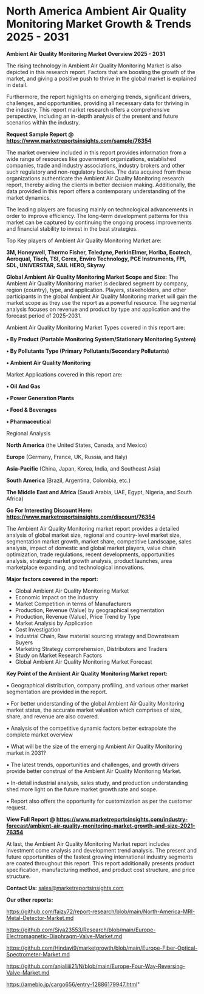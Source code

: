 # North America Ambient Air Quality Monitoring Market Growth & Trends 2025 - 2031

<Strong> Ambient Air Quality Monitoring Market Overview 2025 - 2031</strong>

The rising technology in Ambient Air Quality Monitoring Market is also depicted in this research report. Factors that are boosting the growth of the market, and giving a positive push to thrive in the global market is explained in detail.

Furthermore, the report highlights on emerging trends, significant drivers, challenges, and opportunities, providing all necessary data for thriving in the industry. This report market research offers a comprehensive perspective, including an in-depth analysis of the present and future scenarios within the industry.

<strong>Request Sample Report @ <a href=https://www.marketreportsinsights.com/sample/76354>https://www.marketreportsinsights.com/sample/76354</a></strong>

The market overview included in this report provides information from a wide range of resources like government organizations, established companies, trade and industry associations, industry brokers and other such regulatory and non-regulatory bodies. The data acquired from these organizations authenticate the Ambient Air Quality Monitoring research report, thereby aiding the clients in better decision making. Additionally, the data provided in this report offers a contemporary understanding of the market dynamics.

The leading players are focusing mainly on technological advancements in order to improve efficiency. The long-term development patterns for this market can be captured by continuing the ongoing process improvements and financial stability to invest in the best strategies.

Top Key players of Ambient Air Quality Monitoring Market are:

<strong>3M, Honeywell, Thermo Fisher, Teledyne, PerkinElmer, Horiba, Ecotech, Aeroqual, Tisch, TSI, Cerex, Enviro Technology, PCE Instruments, FPI, SDL, UNIVERSTAR, SAIL HERO, Skyray</strong>

<strong><b>Global Ambient Air Quality Monitoring Market Scope and Size:</b></strong>
The Ambient Air Quality Monitoring market is declared segment by company, region (country), type, and application. Players, stakeholders, and other participants in the global Ambient Air Quality Monitoring market will gain the market scope as they use the report as a powerful resource. The segmental analysis focuses on revenue and product by type and application and the forecast period of 2025-2031.

Ambient Air Quality Monitoring Market Types covered in this report are:

<strong>• By Product (Portable Monitoring System/Stationary Monitoring System)

• By Pollutants Type (Primary Pollutants/Secondary Pollutants)

• Ambient Air Quality Monitoring</strong>

Market Applications covered in this report are:

<strong>• Oil And Gas

• Power Generation Plants

• Food & Beverages

• Pharmaceutical</strong> 

Regional Analysis

<strong>North America</strong> (the United States, Canada, and Mexico)

<strong>Europe</strong> (Germany, France, UK, Russia, and Italy)

<strong>Asia-Pacific</strong> (China, Japan, Korea, India, and Southeast Asia)

<strong>South America</strong> (Brazil, Argentina, Colombia, etc.)

<strong>The Middle East and Africa</strong> (Saudi Arabia, UAE, Egypt, Nigeria, and South Africa)

<strong>Go For Interesting Discount Here: <a href=https://www.marketreportsinsights.com/discount/76354>https://www.marketreportsinsights.com/discount/76354</a></strong>

The Ambient Air Quality Monitoring market report provides a detailed analysis of global market size, regional and country-level market size, segmentation market growth, market share, competitive Landscape, sales analysis, impact of domestic and global market players, value chain optimization, trade regulations, recent developments, opportunities analysis, strategic market growth analysis, product launches, area marketplace expanding, and technological innovations.

<strong><b>Major factors covered in the report:</b></strong>
<ul>
  <li>Global Ambient Air Quality Monitoring Market </li>
  <li>Economic Impact on the Industry</li>
  <li>Market Competition in terms of Manufacturers</li>
  <li>Production, Revenue (Value) by geographical segmentation</li>
  <li>Production, Revenue (Value), Price Trend by Type</li>
  <li>Market Analysis by Application</li>
  <li>Cost Investigation</li>
  <li>Industrial Chain, Raw material sourcing strategy and Downstream Buyers</li>
  <li>Marketing Strategy comprehension, Distributors and Traders</li>
  <li>Study on Market Research Factors</li>
  <li>Global Ambient Air Quality Monitoring Market Forecast</li>
</ul>

<strong><b>Key Point of the Ambient Air Quality Monitoring Market report:</b></strong>

• Geographical distribution, company profiling, and various other market segmentation are provided in the report.

• For better understanding of the global Ambient Air Quality Monitoring market status, the accurate market valuation which comprises of size, share, and revenue are also covered.

• Analysis of the competitive dynamic factors better extrapolate the complete market overview

• What will be the size of the emerging Ambient Air Quality Monitoring market in 2031?

• The latest trends, opportunities and challenges, and growth drivers provide better construal of the Ambient Air Quality Monitoring Market.

• In-detail industrial analysis, sales study, and production understanding shed more light on the future market growth rate and scope.

• Report also offers the opportunity for customization as per the customer request.

<strong><b>View Full Report @ <a href=https://www.marketreportsinsights.com/industry-forecast/ambient-air-quality-monitoring-market-growth-and-size-2021-76354>https://www.marketreportsinsights.com/industry-forecast/ambient-air-quality-monitoring-market-growth-and-size-2021-76354</a></b></strong>


At last, the Ambient Air Quality Monitoring Market report includes investment come analysis and development trend analysis. The present and future opportunities of the fastest growing international industry segments are coated throughout this report. This report additionally presents product specification, manufacturing method, and product cost structure, and price structure.

<strong>Contact Us:</strong>
sales@marketreportsinsights.com

<strong>Our other reports:</strong>

<a href=https://github.com/faizy72/report-research/blob/main/North-America-MRI-Metal-Detector-Market.md>https://github.com/faizy72/report-research/blob/main/North-America-MRI-Metal-Detector-Market.md</a>

<a href=https://github.com/Siya23553/Research/blob/main/Europe-Electromagnetic-Diaphragm-Valve-Market.md>https://github.com/Siya23553/Research/blob/main/Europe-Electromagnetic-Diaphragm-Valve-Market.md</a>

<a href=https://github.com/Hindavi9/marketgrowth/blob/main/Europe-Fiber-Optical-Spectrometer-Market.md>https://github.com/Hindavi9/marketgrowth/blob/main/Europe-Fiber-Optical-Spectrometer-Market.md</a>

<a href=https://github.com/anjaliiii21/N/blob/main/Europe-Four-Way-Reversing-Valve-Market.md>https://github.com/anjaliiii21/N/blob/main/Europe-Four-Way-Reversing-Valve-Market.md</a>

<a href=https://ameblo.jp/cargo656/entry-12886179947.html>https://ameblo.jp/cargo656/entry-12886179947.html</a>"
